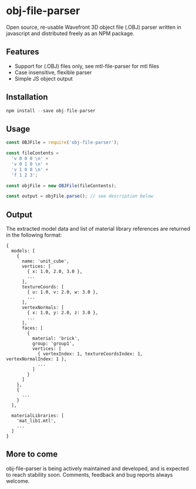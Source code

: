 # obj-file-parser
Open source, re-usable Wavefront 3D object file (.OBJ) parser written
in javascript and distributed freely as an NPM package.


## Features

  * Support for (.OBJ) files only, see mtl-file-parser for mtl files
  * Case insensitive, flexible parser
  * Simple JS object output


## Installation

```javascript
npm install --save obj-file-parser
```

## Usage

```javascript
const OBJFile = require('obj-file-parser');

const fileContents =
  'v 0 0 0 \n' +
  'v 0 1 0 \n' +
  'v 1 0 0 \n' +
  'f 1 2 3';

const objFile = new OBJFile(fileContents);

const output = objFile.parse(); // see description below
```


## Output
The extracted model data and list of material library references
are returned in the following format:

```
{
  models: [
    {
      name: 'unit_cube',
      vertices: [
        { x: 1.0, 2.0, 3.0 },
        ...
      ],
      textureCoords: [
        { u: 1.0, v: 2.0, w: 3.0 },
        ...
      ],
      vertexNormals: [
        { x: 1.0, y: 2.0, z: 3.0 },
        ...
      ],
      faces: [
        {
          material: 'brick',
          group: 'group1',
          vertices: [
            { vertexIndex: 1, textureCoordsIndex: 1, vertexNormalIndex: 1 },
            ...
          ]
        }
      ]
    },
    {
      ...
    }
  ],

  materialLibraries: [
    'mat_lib1.mtl',
    ...
  ]
}
```

## More to come
obj-file-parser is being actively maintained and developed, and is
expected to reach stability soon. Comments, feedback and bug reports
always welcome.

